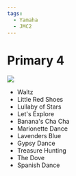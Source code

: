 ```yaml
---
tags:
  - Yamaha
  - JMC2
---
```


# Primary 4

![](https://archive.org/download/12-thanks-a-million/Primary%204%20cover.jpeg)

- Waltz
- Little Red Shoes
- Lullaby of Stars
- Let's Explore
- Banana's Cha Cha
- Marionette Dance
- Lavenders Blue
- Gypsy Dance
- Treasure Hunting
- The Dove
- Spanish Dance
